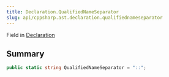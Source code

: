 ```yaml
---
title: Declaration.QualifiedNameSeparator
slug: api/cppsharp.ast.declaration.qualifiednameseparator
---
```

Field in [Declaration](/api/cppsharp/ast/declaration)

## Summary



```csharp
public static string QualifiedNameSeparator = "::";
```

